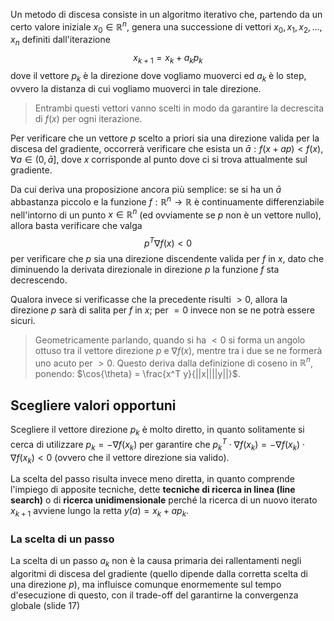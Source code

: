 Un metodo di discesa consiste in un algoritmo iterativo che, partendo da un certo valore iniziale $x_0 \in \mathbb{R}^n$, genera una successione di vettori $x_0, x_1, x_2, \dots, x_n$ definiti dall'iterazione $$x_{k+1} = x_k + a_kp_k$$dove il vettore $p_k$ è la direzione dove vogliamo muoverci ed $a_k$ è lo step, ovvero la distanza di cui vogliamo muoverci in tale direzione.
> Entrambi questi vettori vanno scelti in modo da garantire la decrescita di $f(x)$ per ogni iterazione.

Per verificare che un vettore $p$ scelto a priori sia una direzione valida per la discesa del gradiente, occorrerà verificare che esista un $\bar{a} : f(x + ap) \lt f(x), \forall a \in (0, \bar{a}]$, dove $x$ corrisponde al punto dove ci si trova attualmente sul gradiente.

Da cui deriva una proposizione ancora più semplice: se si ha un $\bar{a}$ abbastanza piccolo e la funzione $f : \mathbb{R}^n \rightarrow \mathbb{R}$ è continuamente differenziabile nell'intorno di un punto $x \in \mathbb{R}^n$ (ed ovviamente se $p$ non è un vettore nullo), allora basta verificare che valga $$p^T \nabla f(x) \lt 0$$per verificare che $p$ sia una direzione discendente valida per $f$ in $x$, dato che diminuendo la derivata direzionale in direzione $p$ la funzione $f$ sta decrescendo.

Qualora invece si verificasse che la precedente risulti $\gt 0$, allora la direzione $p$ sarà di salita per $f$ in $x$; per $=0$ invece non se ne potrà essere sicuri.

> Geometricamente parlando, quando si ha $\lt 0$ si forma un angolo ottuso tra il vettore direzione $p$ e $\nabla f(x)$, mentre tra i due se ne formerà uno acuto per $\gt 0$. Questo deriva dalla definizione di coseno in $\mathbb{R}^n$, ponendo: $\cos{\theta} = \frac{x^T y}{||x||||y||}$.

## Scegliere valori opportuni
Scegliere il vettore direzione $p_k$ è molto diretto, in quanto solitamente si cerca di utilizzare $p_k = -\nabla f(x_k)$ per garantire che $p_k^T \cdot \nabla f(x_k) = -\nabla f(x_k) \cdot \nabla f(x_k) \lt 0$ (ovvero che il vettore direzione sia valido).

La scelta del passo risulta invece meno diretta, in quanto comprende l'impiego di apposite tecniche, dette **tecniche di ricerca in linea (line search)** o di **ricerca unidimensionale** perché la ricerca di un nuovo iterato $x_{k + 1}$ avviene lungo la retta $y(a) = x_k + ap_k$.
### La scelta di un passo
La scelta di un passo $a_k$ non è la causa primaria dei rallentamenti negli algoritmi di discesa del gradiente (quello dipende dalla corretta scelta di una direzione $p$), ma influisce comunque enormemente sul tempo d'esecuzione di questo, con il trade-off del garantirne la convergenza globale
(slide 17)